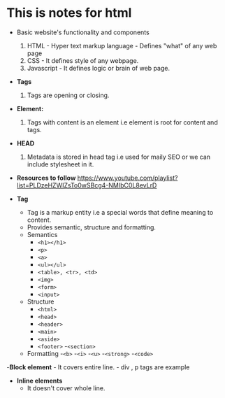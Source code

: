 # This is notes for html
- Basic website's functionality and components
    1. HTML - Hyper text markup language - Defines "what" of any web page
    2. CSS -  It defines style of any webpage.
    3. Javascript - It defines logic or brain of web page.

- **Tags**
    1. Tags are opening or closing.

- **Element:**
    1. Tags with content is an element i.e element is root for content and tags.

- **HEAD**
    1. Metadata is stored in head tag i.e used for maily SEO or we can include stylesheet in it.
- **Resources to follow**
    https://www.youtube.com/playlist?list=PLDzeHZWIZsTo0wSBcg4-NMIbC0L8evLrD

- **Tag**
    - Tag is a markup entity i.e a special words that define meaning to content.
    - Provides semantic, structure and formatting.
    - Semantics
        - `<h1></h1>`
        - `<p>`
        - `<a>`
        - `<ul></ul>`
        - `<table>, <tr>, <td>`
        - `<img>`
        - `<form>`
        - `<input>`
    - Structure
        - `<html>`
        - `<head>`
        - `<header>`
        - `<main>`
        - `<aside>`
        - `<footer>`
        -`<section>`
    - Formatting
        -`<b>`
        -`<i>`
        -`<u>`
        -`<strong>`
        -`<code>`

-**Block element**
    - It covers entire line.
    - div , p tags are example
- **Inline elements**
    - It doesn't cover whole line.
    





